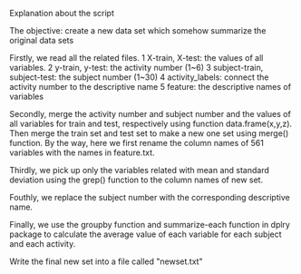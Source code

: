 Explanation about the script

The objective: create a new data set which somehow summarize the original data sets 

Firstly, we read all the related files. 
1 X-train, X-test:  the values of all variables.
2 y-train, y-test:  the activity number (1~6) 
3 subject-train, subject-test: the subject number (1~30)
4 activity_labels: connect the activity number to the descriptive name
5 feature: the descriptive names of variables

Secondly, merge the activity number and subject number and the values of all variables for train and test, respectively using function data.frame(x,y,z). Then merge the train set and test set to make a new one set using merge() function. By the way, here we first rename the column names of 561 variables with the names in feature.txt.

Thirdly, we pick up only the variables related with mean and standard deviation using the grep() function to the column names of new set.

Fouthly, we replace the subject number with the corresponding descriptive name.

Finally, we use the groupby function and summarize-each function in dplry package to calculate the average value of each variable for each subject and each activity. 

Write the final new set into a file called "newset.txt"




